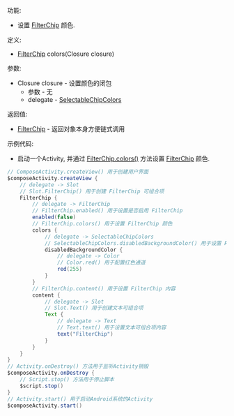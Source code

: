 功能:

+ 设置 [FilterChip](/API/UI/Compose/Widget/FilterChip/README.md) 颜色.

定义:

+ [FilterChip](/API/UI/Compose/Widget/FilterChip/README.md) colors(Closure closure)

参数:

+ Closure closure - 设置颜色的闭包
    + 参数 - 无
    + delegate - [SelectableChipColors](/API/UI/Compose/Theme/Color/SelectableChipColors/README.md)

返回值:

+ [FilterChip](/API/UI/Compose/Widget/FilterChip/README.md) - 返回对象本身方便链式调用

示例代码:

+ 启动一个Activity, 并通过 [FilterChip.colors()](/API/UI/Compose/Widget/FilterChip/README.md?id=colors)
  方法设置 [FilterChip](/API/UI/Compose/Widget/FilterChip/README.md) 颜色.

```groovy
// ComposeActivity.createView() 用于创建用户界面
$composeActivity.createView {
    // delegate -> Slot
    // Slot.FilterChip() 用于创建 FilterChip 可组合项
    FilterChip {
        // delegate -> FilterChip
        // FilterChip.enabled() 用于设置是否启用 FilterChip
        enabled(false)
        // FilterChip.colors() 用于设置 FilterChip 颜色
        colors {
            // delegate -> SelectableChipColors
            // SelectableChipColors.disabledBackgroundColor() 用于设置 FilterChip 未启用时的背景颜色
            disabledBackgroundColor {
                // delegate -> Color
                // Color.red() 用于配置红色通道
                red(255)
            }
        }
        // FilterChip.content() 用于设置 FilterChip 内容
        content {
            // delegate -> Slot
            // Slot.Text() 用于创建文本可组合项
            Text {
                // delegate -> Text
                // Text.text() 用于设置文本可组合项内容
                text("FilterChip")
            }
        }
    }
}
// Activity.onDestroy() 方法用于监听Activity销毁
$composeActivity.onDestroy {
    // Script.stop() 方法用于停止脚本
    $script.stop()
}
// Activity.start() 用于启动Android系统的Activity
$composeActivity.start()
```